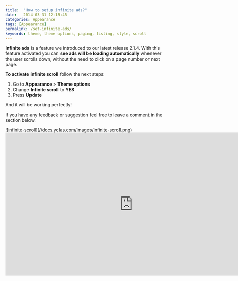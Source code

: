 ```yaml
---
title:  "How to setup infinite ads?"
date:   2014-03-31 12:15:45
categories: Appearance
tags: [Appearance]
permalink: /set-infinite-ads/
keywords: theme, theme options, paging, listing, style, scroll
---
```

**Infinite ads** is a feature we introduced to our latest release 2.1.4. With this feature activated you can **see ads will be loading automatically** whenever the user scrolls down, without the need to click on a page number or next page.

**To activate infinite scroll** follow the next steps:

1. Go to **Appearance** > **Theme options** 
2. Change **Infinite scroll** to **YES** 
3. Press **Update**

And it will be working perfectly!

If you have any feedback or suggestion feel free to leave a comment in the section below.

<a href="//docs.yclas.com/images/infinite-scroll.png" class="thumbnail gallery-item" data-gallery>
![infinite-scroll](//docs.yclas.com/images/infinite-scroll.png)
</a>

<iframe width="800" height="450" src="https://www.youtube.com/embed/5OvRzTa1wWw" frameborder="0" allowfullscreen></iframe>